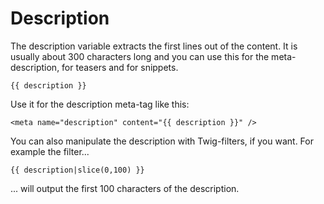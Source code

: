 # Description

The description variable extracts the first lines out of the content. It is usually about 300 characters long and you can use this for the meta-description, for teasers and for snippets.

    {{ description }}

Use it for the description meta-tag like this: 

````
<meta name="description" content="{{ description }}" />
````

You can also manipulate the description with Twig-filters, if you want. For example the filter...

````
{{ description|slice(0,100) }}
````

... will output the first 100 characters of the description.


